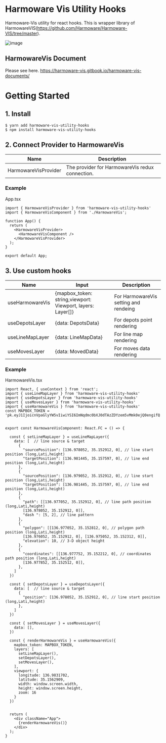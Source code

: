 # Harmoware Vis Utility Hooks
Harmoware-Vis utility for react hooks.
This is wrapper library of HarmowareVIS(https://github.com/Harmoware/Harmoware-VIS/tree/master).

![image](https://user-images.githubusercontent.com/43264434/124740837-1ce6c780-df56-11eb-8e11-ec79c96ac10f.png)

## HarmowareVis Document
Please see here.
https://harmoware-vis.gitbook.io/harmoware-vis-documents/

# Getting Started

## 1. Install
```
$ yarn add harmoware-vis-utility-hooks
$ npm install harmoware-vis-utility-hooks
```

## 2. Connect Provider to HarmowareVis

| Name  |  Description                                          |
| ---------- |  ---------------------------------------------------- |
| HarmowareVisProvider |  The provider for HarmowareVis redux connection. |

### Example
App.tsx
```
import { HarmowareVisProvider } from 'harmoware-vis-utility-hooks'
import { HarmowareVisComponent } from './HarmowareVis';

function App() {
  return (
    <HarmowareVisProvider>
      <HarmowareVisComponent />
    </HarmowareVisProvider>
  );
}

export default App;
```

## 3. Use custom hooks

| Name  | Input    | Description                                          |
| ---------- | ------- | ---------------------------------------------------- |
| useHarmowareVis | {mapbox_token: string,viewport: Viewport, layers: Layer[]} | For HarmowareVis setting and rendeing |
| useDepotsLayer  | {data: DepotsData} | For depots point rendering  |
| useLineMapLayer  | {data: LineMapData} |  For line map rendering  |
| useMovesLayer  | {data: MovedData} | For moves data rendering  |


### Example

HarmowareVis.tsx
```
import React, { useContext } from 'react';
import { useLineMapLayer } from 'harmoware-vis-utility-hooks'
import { useDepotsLayer } from 'harmoware-vis-utility-hooks'
import { useMovesLayer } from 'harmoware-vis-utility-hooks'
import { useHarmowareVis } from 'harmoware-vis-utility-hooks'
const MAPBOX_TOKEN = 'pk.eyJ1IjoicnVpaGlyYW5vIiwiYSI6ImNqdmc0bXJ0dTAzZDYzem5vMmk0ejQ0engifQ.3k045idIb4JNvawjppzqZA'


export const HarmowareVisComponent: React.FC = () => {

  const { setLineMapLayer } = useLineMapLayer({
    data: [  // line source & target
      {
        "sourcePosition": [136.978052, 35.152912, 0], // line start position (long,Lati,height)
        "targetPosition": [136.981445, 35.157597, 0], // line end position (long,Lati,height)
      },
      {
        "sourcePosition": [136.979052, 35.152912, 0], // line start position (long,Lati,height)
        "targetPosition": [136.981445, 35.157597, 0], // line end position (long,Lati,height)
      },
      {
        "path": [[136.977052, 35.152912, 0], // line path position (long,Lati,height)
        [136.978052, 35.152912, 0]],
        "dash ": [5, 2], // line pattern
      },
      {
        "polygon": [[136.977052, 35.152812, 0], // polygon path position (long,Lati,height)
        [136.976052, 35.152912, 0], [136.975052, 35.152312, 0]],
        "elevation": 10, // 3-D object height
      },
      {
        "coordinates": [[136.977752, 35.152212, 0], // coordinates path position (long,Lati,height)
        [136.977852, 35.152512, 0]],
      },
    ]
  })

  const { setDepotsLayer } = useDepotsLayer({
    data: [  // line source & target
      {
        "position": [136.978052, 35.152912, 0], // line start position (long,Lati,height)
      },
    ]
  })

  const { setMovesLayer } = useMovesLayer({
    data: [],
  })

  const { renderHarmowareVis } = useHarmowareVis({
    mapbox_token: MAPBOX_TOKEN,
    layers: [
      setLineMapLayer(),
      setDepotsLayer(),
      setMovesLayer(),
    ],
    viewport: {
      longitude: 136.9831702,
      latitude: 35.1562909,
      width: window.screen.width,
      height: window.screen.height,
      zoom: 16
    }
  })


  return (
    <div className="App">
      {renderHarmowareVis()}
    </div>
  );
}
```
